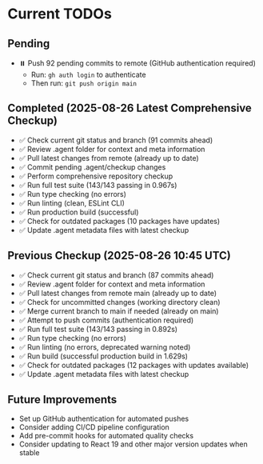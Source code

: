 # Current TODOs

## Pending
- ⏸️ Push 92 pending commits to remote (GitHub authentication required)
  - Run: `gh auth login` to authenticate
  - Then run: `git push origin main`

## Completed (2025-08-26 Latest Comprehensive Checkup)
- ✅ Check current git status and branch (91 commits ahead)
- ✅ Review .agent folder for context and meta information
- ✅ Pull latest changes from remote (already up to date)
- ✅ Commit pending .agent/checkup changes
- ✅ Perform comprehensive repository checkup
- ✅ Run full test suite (143/143 passing in 0.967s)
- ✅ Run type checking (no errors)
- ✅ Run linting (clean, ESLint CLI)
- ✅ Run production build (successful)
- ✅ Check for outdated packages (10 packages have updates)
- ✅ Update .agent metadata files with latest checkup

## Previous Checkup (2025-08-26 10:45 UTC)
- ✅ Check current git status and branch (87 commits ahead)
- ✅ Review .agent folder for context and meta information
- ✅ Pull latest changes from remote main (already up to date)
- ✅ Check for uncommitted changes (working directory clean)
- ✅ Merge current branch to main if needed (already on main)
- ✅ Attempt to push commits (authentication required)
- ✅ Run full test suite (143/143 passing in 0.892s)
- ✅ Run type checking (no errors)
- ✅ Run linting (no errors, deprecated warning noted)
- ✅ Run build (successful production build in 1.629s)
- ✅ Check for outdated packages (12 packages with updates available)
- ✅ Update .agent metadata files with latest checkup

## Future Improvements
- Set up GitHub authentication for automated pushes
- Consider adding CI/CD pipeline configuration
- Add pre-commit hooks for automated quality checks
- Consider updating to React 19 and other major version updates when stable